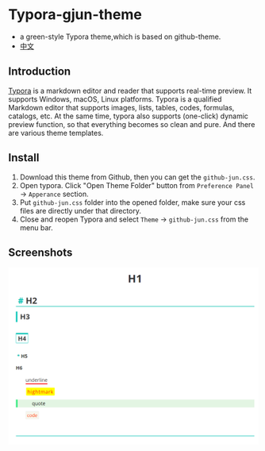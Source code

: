 # Typora-gjun-theme
- a green-style Typora theme,which is based on github-theme. 
- [中文](README_CN.md)

## Introduction
[Typora](https://www.typora.io/) is a markdown editor and reader that supports real-time preview. It supports Windows, macOS, Linux platforms. Typora is a qualified Markdown editor that supports images, lists, tables, codes, formulas, catalogs, etc. At the same time, typora also supports (one-click) dynamic preview function, so that everything becomes so clean and pure. And there are various theme templates.

## Install
1. Download this theme from Github, then you can get the `github-jun.css`.
2. Open typora. Click "Open Theme Folder" button from `Preference Panel` → `Apperance` section.
3. Put `github-jun.css` folder into the opened folder, make sure your css files are directly under that directory.
4. Close and reopen Typora and select `Theme` → `github-jun.css` from the menu bar.

## Screenshots
![image](image/v2.png)


